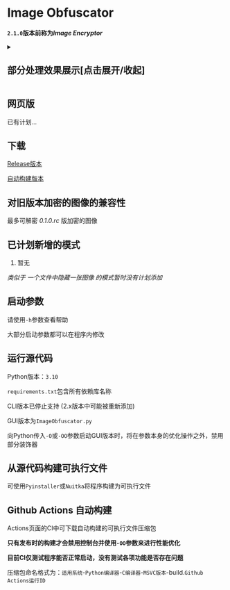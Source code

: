 # Image Obfuscator

__`2.1.0`版本前称为*Image Encryptor*__

<details>
<summary><h2>部分处理效果展示[点击展开/收起]</h2></summary>

> 示例图像画师: `かにビーム`

### 加密模式(默认设置)

__[保存为无损图像且解密时使用保存的原图时，可无损还原出原图像]__

<img style="max-width:100%;overflow:hidden;height:500px" src="https://github.com/noeru-desu/noeru-desu/blob/main/assets/Image-obfuscator/normal_encrypt.jpg?raw=true">

### 加密模式(最高强度噪音异或RGB)

__[保存为无损图像且解密时使用保存的原图时，可无损还原出原图像]__

<img style="max-width:100%;overflow:hidden;height:500px" src="https://github.com/noeru-desu/noeru-desu/blob/main/assets/Image-obfuscator/noise_xor_encrypt.jpg?raw=true">

---

### QQ反屏蔽模式

__[仅修改4个角的各1个像素点]__

<img style="max-width:100%;overflow:hidden;height:500px" src="https://github.com/noeru-desu/noeru-desu/blob/main/assets/Image-obfuscator/qq_antishield.jpg?raw=true">

---

### 幻影坦克模式 (使同一张图像显示在黑底与白底中时展现出不同的内容)

__[彩色模式就看个乐子，效果不好]__

> 核心实现参考:
[Aloxaf/MirageTankGo的核心实现](https://github.com/Aloxaf/MirageTankGo/blob/master/MTCore/MTCore.py)、
[幻影坦克架构指南(一)](https://zhuanlan.zhihu.com/p/31164700)、
[幻影坦克架构指南(三)](https://zhuanlan.zhihu.com/p/32532733)、
[棋盘格与幻影坦克](https://zhuanlan.zhihu.com/p/33148445)

<img style="max-width:100%;overflow:hidden;height:500px" src="https://github.com/noeru-desu/noeru-desu/blob/main/assets/Image-obfuscator/mirage_tank.jpg?raw=true">

---

__*未来将添加更多模式*__

</details>


## 网页版

已有计划...

## 下载

[Release版本](../../../releases)

[自动构建版本](../../../actions)

## 对旧版本加密的图像的兼容性

最多可解密 _0.1.0.rc_ 版加密的图像

## 已计划新增的模式

1. 暂无

*类似于 一个文件中隐藏一张图像 的模式暂时没有计划添加*

## 启动参数

请使用`-h`参数查看帮助

大部分启动参数都可以在程序内修改

## 运行源代码

Python版本：`3.10`

`requirements.txt`包含所有依赖库名称

CLI版本已停止支持 (2.x版本中可能被重新添加)

GUI版本为`ImageObfuscator.py`

向Python传入`-O`或`-OO`参数启动GUI版本时，将在参数本身的优化操作之外，禁用部分装饰器

## 从源代码构建可执行文件

可使用`Pyinstaller`或`Nuitka`将程序构建为可执行文件

## Github Actions 自动构建

Actions页面的CI中可下载自动构建的可执行文件压缩包

__只有发布时的构建才会禁用控制台并使用`-OO`参数来进行性能优化__

__目前CI仅测试程序能否正常启动，没有测试各项功能是否存在问题__

压缩包命名格式为：`适用系统`-`Python编译器`-`C编译器`-`MSVC版本`-build.`Github Actions运行ID`
